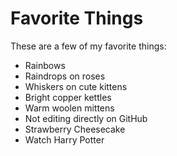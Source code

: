 # Favorite Things

These are a few of my favorite things:

- Rainbows
- Raindrops on roses
- Whiskers on cute kittens
- Bright copper kettles
- Warm woolen mittens
- Not editing directly on GitHub
- Strawberry Cheesecake
- Watch Harry Potter
